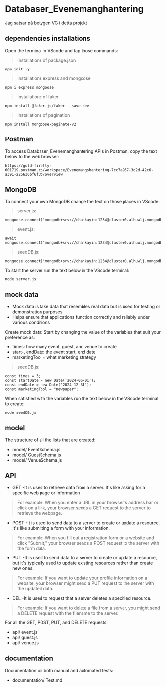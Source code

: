 # Databaser_Evenemanghantering

Jag satsar på betygen VG i detta projekt

## dependencies installations
Open the terminal in VScode and tap those commands:
>Installations of package.json
```
npm init -y
```
>Installations express and mongoose
```
npm i express mongoose
```
>Installations of faker
```
npm install @faker-js/faker --save-dev
```
> Installations of pagination
```
npm install mongoose-paginate-v2
```

## Postman
To access Databaser_Evenemanghantering APIs in Postman, copy the text below to the web browser: 
```
https://gold-firefly-601719.postman.co/workspace/Evenemangshantering~7cc7a967-3d2d-42c6-a391-225636bf6f3d/overview
```

## MongoDB
To connect your own MongoDB change the text on those places in VScode:
>server.js:
```
mongoose.connect("mongodb+srv://chankayin:1234@cluster0.alhuwlj.mongodb.net/Evenemanghantering")
```
>event.js:
```
await mongoose.connect("mongodb+srv://chankayin:1234@cluster0.alhuwlj.mongodb.net/Evenemanghantering");
```
>seedDB.js:
```
mongoose.connect("mongodb+srv://chankayin:1234@cluster0.alhuwlj.mongodb.net/Evenemanghantering")
```
To start the server run the text below in the VScode terminal:
```
node server.js
```

## mock data
- Mock data is fake data that resembles real data but is used for testing or demonstration purposes
- Helps ensure that applications function correctly and reliably under various conditions

Create mock data:
Start by changing the value of the variables that suit your preference as: 
- times: how many event, guest, and venue to create
- start-, endDate: the event start, end date
- marketingTool = what marketing strategy
>seedDB.js:
```
const times = 3;
const startDate = new Date('2024-05-01');
const endDate = new Date('2024-12-31');
const marketingTool = "newpaper";
```
When satisfied with the variables run the text below in the VScode terminal to create:
```
node seedDB.js
```

## model
The structure of all the lists that are created:
- model/ EventSchema.js
- model/ GuestSchema.js
- model/ VenueSchema.js
  
## API 
- GET -It is used to retrieve data from a server. It's like asking for a specific web page or information
>For example:
When you enter a URL in your browser's address bar or click on a link, your browser sends a GET request to the server to retrieve the webpage.
- POST -It is used to send data to a server to create or update a resource. It's like submitting a form with your information.
>For example:
When you fill out a registration form on a website and click "Submit," your browser sends a POST request to the server with the form data.
- PUT -It is used to send data to a server to create or update a resource, but it's typically used to update existing resources rather than create new ones.
>For example:
If you want to update your profile information on a website, your browser might send a PUT request to the server with the updated data.
- DEL -It is used to request that a server deletes a specified resource.
>For example:
If you want to delete a file from a server, you might send a DELETE request with the filename to the server.

For all the GET, POST, PUT, and DELETE requests:
- api/ event.js
- api/ guest.js
- api/ venue.js

## documentation
Documentation on both manual and automated tests: 
- documentation/ Test.md
